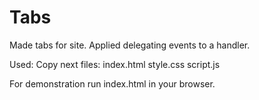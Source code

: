 # Tabs
Made tabs for site.
Applied delegating events to a handler.

Used:
Copy next files: 
  index.html
  style.css
  script.js
  
For demonstration run index.html in your browser.

